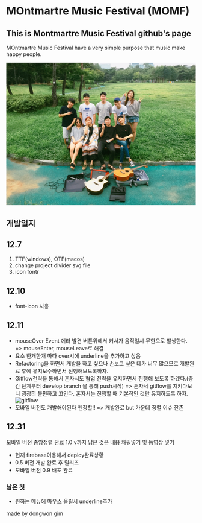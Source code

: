 # MOntmartre Music Festival (MOMF)

## This is Montmartre Music Festival github's page

MOntmartre Music Festival have a very simple purpose that music make happy people.

![group picture](./images/mdimage.JPG)

## 개발일지

## 12.7

1. TTF(windows), OTF(macos)
2. change project divider svg file
3. icon fontr

## 12.10

- font-icon 사용

## 12.11

- mouseOver Event 에러 발견 버튼위에서 커서가 움직일시 무한으로 발생한다. => mouseEnter, mouseLeave로 해결
- 요소 한개한개 마다 over시에 underline을 추가하고 싶음
- Refactoring을 하면서 개발을 하고 싶으나 손보고 싶은 데가 너무 많으므로 개발완료 후에 유지보수하면서 진행해보도록하자.
- Gitflow전략을 통해서 혼자서도 협업 전략을 유지하면서 진행해 보도록 하겠다.(중간 단계부터 develop branch 을 통해 push시작) => 혼자서 gitflow를 지키다보니 굉장히 불편하고 꼬인다. 혼자서는 진행할 때 기본적인 것만 유지하도록 하자.![gitflow](http://woowabros.github.io/img/2017-10-30/git-flow_overall_graph.png)
- 모바일 버전도 개발해야된다 젠장할!! => 개발완료 but 가운데 정렬 이슈 잔존

## 12.31

모바일 버전 중앙정렬 완료 1.0 v까지 남은 것은 내용 채워넣기 및 동영상 넣기

- 현재 firebase이용해서 deploy완료상황
- 0.5 버전 개발 완료 후 릴리즈
- 모바일 버전 0.9 배포 완료

### 남은 것

- 원하는 메뉴에 마우스 올릴시 underline추가

made by dongwon gim
